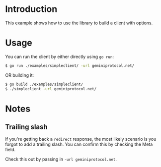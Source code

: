 

# Introduction 

This example shows how to use the library to build a client with options.

# Usage 

You can run the client by either directly using `go run`:

```bash
$ go run ./examples/simpleclient/ -url geminiprotocol.net/ 
```

OR building it:

```bash
$ go build ./examples/simpleclient/
$ ./simpleclient -url geminiprotocol.net/
```

# Notes

## Trailing slash 

If you're getting back a `redirect` response, the most likely scenario is you 
forgot to add a trailing slash. You can confirm this by checking the Meta field.

Check this out by passing in `-url geminiprotocol.net`.

